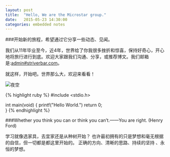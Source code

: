 ```yaml
---
layout: post
title:  "Hello, We are the Microstar group."
date:   2015-05-23 14:30:00
categories: embedded notes
---
```

###开始新的旅程，希望通过它分享一些动态、见闻。

我们从11年毕业至今，近4年，世界给了你我很多挫折和惊喜，保持好奇心，开心地将旅行进行到底。欢迎大家跟我们沟通、分享，或推荐博文。我们邮箱是:[admin#striverbar.com][mail]。

就这样，开始吧。世界那么大，欢迎来看看！

![夜空]({{site.site_root}}./img/About_us.jpg)

{% highlight ruby %}
#include <stdio.h>

int main(void)
{
    printf("Hello World.")
    return 0;    
}
{% endhighlight %}

###Whether you think you can or think you can’t.——You are right. (Henry Ford)

学习就像选家具，去宜家还是从种树开始？
也许最初拥有的只是梦想和毫无根据的自信，但一切都是都这里开始的。
正确的方向、清晰的思路、持续的坚持 、永恒的梦想。

[mail]: mailto:admin@striverbar.com